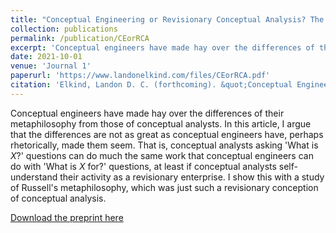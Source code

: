 ```yaml
---
title: "Conceptual Engineering or Revisionary Conceptual Analysis? The Case of Russell's Metaphilosophy Based on *Principia Mathematica*'s Logic"
collection: publications
permalink: /publication/CEorRCA
excerpt: 'Conceptual engineers have made hay over the differences of their metaphilosophy from those of conceptual analysts. In this article, I argue that the differences are not as great as conceptual engineers have, perhaps rhetorically, made them seem. That is, conceptual analysts asking 'What is *X*?' questions can do much the same work that conceptual engineers can do with 'What is *X* for?' questions, at least if conceptual analysts self-understand their activity as a revisionary enterprise. I show this with a study of Russell's metaphilosophy, which was just such a revisionary conception of conceptual analysis.'
date: 2021-10-01
venue: 'Journal 1'
paperurl: 'https://www.landonelkind.com/files/CEorRCA.pdf'
citation: 'Elkind, Landon D. C. (forthcoming). &quot;Conceptual Engineering or Revisionary Conceptual Analysis? The Case of Russell's Metaphilosophy Based on *Principia Mathematica*'s Logic.&quot; <i>Dialogue</i>.'
---
```

Conceptual engineers have made hay over the differences of their metaphilosophy from those of conceptual analysts. In this article, I argue that the differences are not as great as conceptual engineers have, perhaps rhetorically, made them seem. That is, conceptual analysts asking 'What is *X*?' questions can do much the same work that conceptual engineers can do with 'What is *X* for?' questions, at least if conceptual analysts self-understand their activity as a revisionary enterprise. I show this with a study of Russell's metaphilosophy, which was just such a revisionary conception of conceptual analysis. 

[Download the preprint here](https://www.landonelkind.com/files/CEorRCA.pdf)
